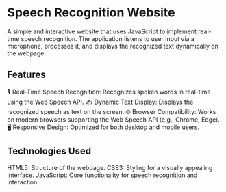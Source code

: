 # Speech Recognition Website
A simple and interactive website that uses JavaScript to implement real-time speech recognition. The application listens to user input via a microphone, processes it, and displays the recognized text dynamically on the webpage.

## Features
🎙️ Real-Time Speech Recognition: Recognizes spoken words in real-time using the Web Speech API.
✍️ Dynamic Text Display: Displays the recognized speech as text on the screen.
🌐 Browser Compatibility: Works on modern browsers supporting the Web Speech API (e.g., Chrome, Edge).
🖥️ Responsive Design: Optimized for both desktop and mobile users.

## Technologies Used
HTML5: Structure of the webpage.
CSS3: Styling for a visually appealing interface.
JavaScript: Core functionality for speech recognition and interaction.
